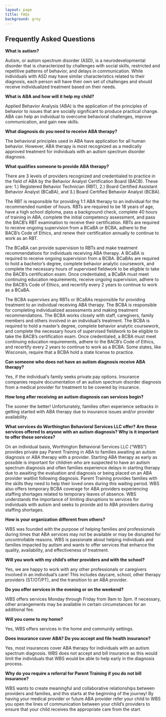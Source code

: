 ```yaml
---
layout: page
title: FAQs
background: grey
---
```


<div class="col-lg-12 text-center">
	<h2 class="section-heading text-uppercase">Frequently Asked Questions</h2>
</div>

**What is autism?**

Autism, or autism spectrum disorder (ASD), is a neurodevelopmental disorder that is characterized by challenges with social skills, restricted and repetitive patterns of behavior, and delays in communication. While individuals with ASD may have similar characteristics related to their diagnosis, each person will have their own set of challenges and should receive individualized treatment based on their needs. 

**What is ABA and how will it help my child?**

Applied Behavior Analysis (ABA) is the application of the principles of behavior to issues that are socially significant to produce practical change. ABA can help an individual to overcome behavioral challenges, improve communication, and gain new skills. 

**What diagnosis do you need to receive ABA therapy?**

The behavioral principles used in ABA have application for all human behavior. However, ABA therapy is most recognized as a medically approved treatment for individuals with an autism spectrum disorder diagnosis.

**What qualifies someone to provide ABA therapy?**

There are 3 levels of providers recognized and credentialed to practice in the field of ABA by the Behavior Analyst Certification Board (BACB). These are:
1.)	Registered Behavior Technician (RBT), 
2.)	Board Certified Assistant Behavior Analyst (BCaBA), and
3.)	Board Certified Behavior Analyst (BCBA). 

The RBT is responsible for providing 1:1 ABA therapy to an individual for the recommended number of hours. RBTs are required to be 18 years of age, have a high school diploma, pass a background check, complete 40 hours of training in ABA, complete the initial competency assessment, and pass the BACB’s RBT examination to receive their certification. RBTs are required to receive ongoing supervision from a BCaBA or BCBA, adhere to the BACB’s Code of Ethics, and renew their certification annually to continue to work as an RBT. 

The BCaBA can provide supervision to RBTs and make treatment recommendations for individuals receiving ABA therapy. A BCaBA is required to receive ongoing supervision from a BCBA. BCaBAs are required to hold a bachelor’s degree, complete behavior analytic coursework, and complete the necessary hours of supervised fieldwork to be eligible to take the BACB’s certification exam. Once credentialed, a BCaBA must meet continuing education requirements, receive ongoing supervision, adhere to the BACB’s Code of Ethics, and recertify every 2 years to continue to work as a BCaBA. 

The BCBA supervises any RBTs or BCaBAs responsible for providing treatment to an individual receiving ABA therapy. The BCBA is responsible for completing individualized assessments and making treatment recommendations. The BCBA works closely with staff, caregivers, family members and others involved in an individual’s treatment. The BCBA is required to hold a master’s degree, complete behavior analytic coursework, and complete the necessary hours of supervised fieldwork to be eligible to take the BACB’s certification exam. Once credentialed, a BCBA must meet continuing education requirements, adhere to the BACB’s Code of Ethics, and recertify every 2 years to continue to work as a BCBA. Some states, like Wisconsin, require that a BCBA hold a state license to practice. 

**Can someone who does not have an autism diagnosis receive ABA therapy?**

Yes, if the individual’s family seeks private pay options. Insurance companies require documentation of an autism spectrum disorder diagnosis from a medical provider for treatment to be covered by insurance. 

**How long after receiving an autism diagnosis can services begin?**

The sooner the better! Unfortunately, families often experience setbacks in getting started with ABA therapy due to insurance issues and/or provider availability. 

**What services do Worthington Behavioral Services LLC offer? Are these services offered to anyone with an autism diagnosis? Why is it important to offer these services?**

On an individual basis, Worthington Behavioral Services LLC (“WBS”) provides private pay Parent Training in ABA to families awaiting an autism diagnosis or ABA therapy with a provider. Starting ABA therapy as early as possible is important for children who are suspected to have an autism spectrum diagnosis and often families experience delays in starting therapy due to awaiting the evaluation and diagnosis or being placed on an ABA provider waitlist following diagnosis. Parent Training provides families with the skills they need to help their loved ones during this waiting period. 
WBS also offers temporary BCBA coverage for ABA providers experiencing staffing shortages related to temporary leaves of absence. WBS understands the importance of limiting disruptions to services for individuals with autism and seeks to provide aid to ABA providers during staffing shortages. 

**How is your organization different from others?**

WBS was founded with the purpose of helping families and professionals during times that ABA services may not be available or may be disrupted for uncontrollable reasons. WBS is passionate about helping individuals and families impacted by autism and wants to offer services that enhance the quality, availability, and effectiveness of treatment. 

**Will you work with my child’s other providers and with the school?**

Yes, we are happy to work with any other professionals or caregivers involved in an individual’s care! This includes daycare, school, other therapy providers (ST/OT/PT), and the transition to an ABA provider. 

**Do you offer services in the evening or on the weekend?**

WBS offers services Monday through Friday from 9am to 3pm. If necessary, other arrangements may be available in certain circumstances for an additional fee. 

**Will you come to my home?**

Yes, WBS offers services in the home and community settings. 

**Does insurance cover ABA? Do you accept and file health insurance?**

Yes, most insurances cover ABA therapy for individuals with an autism spectrum diagnosis. WBS does not accept and bill insurance as this would limit the individuals that WBS would be able to help early in the diagnosis process. 

**Why do you require a referral for Parent Training if you do not bill insurance?**

WBS wants to create meaningful and collaborative relationships between providers and families, and this starts at the beginning of the journey! By having your medical provider or future ABA provider refer your child to WBS you open the lines of communication between your child’s providers to ensure that your child receives the appropriate care from the start. 
